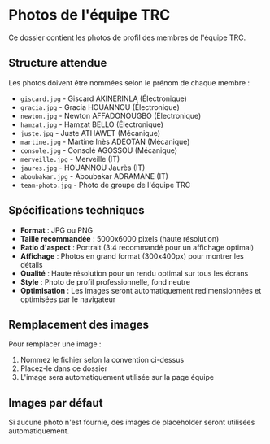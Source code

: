 # Photos de l'équipe TRC

Ce dossier contient les photos de profil des membres de l'équipe TRC.

## Structure attendue

Les photos doivent être nommées selon le prénom de chaque membre :

- `giscard.jpg` - Giscard AKINERINLA (Électronique)
- `gracia.jpg` - Gracia HOUANNOU (Électronique)  
- `newton.jpg` - Newton AFFADONOUGBO (Électronique)
- `hamzat.jpg` - Hamzat BELLO (Électronique)
- `juste.jpg` - Juste ATHAWET (Mécanique)
- `martine.jpg` - Martine Inès ADEOTAN (Mécanique)
- `console.jpg` - Consolé AGOSSOU (Mécanique)
- `merveille.jpg` - Merveille (IT)
- `jaures.jpg` - HOUANNOU Jaurès (IT)
- `aboubakar.jpg` - Aboubakar ADRAMANE (IT)
- `team-photo.jpg` - Photo de groupe de l'équipe TRC

## Spécifications techniques

- **Format** : JPG ou PNG
- **Taille recommandée** : 5000x6000 pixels (haute résolution)
- **Ratio d'aspect** : Portrait (3:4 recommandé pour un affichage optimal)
- **Affichage** : Photos en grand format (300x400px) pour montrer les détails
- **Qualité** : Haute résolution pour un rendu optimal sur tous les écrans
- **Style** : Photo de profil professionnelle, fond neutre
- **Optimisation** : Les images seront automatiquement redimensionnées et optimisées par le navigateur

## Remplacement des images

Pour remplacer une image :
1. Nommez le fichier selon la convention ci-dessus
2. Placez-le dans ce dossier
3. L'image sera automatiquement utilisée sur la page équipe

## Images par défaut

Si aucune photo n'est fournie, des images de placeholder seront utilisées automatiquement.
